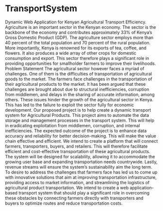 # TransportSystem
Dynamic Web Application for Kenyan Agricultural Transport Efficiency.
Agriculture is an important sector in the Kenyan economy. The sector is the backbone of the economy and contributes approximately 33% of Kenya’s Gross Domestic Product (GDP). The agriculture sector employs more than 40 percent of the total population and 70 percent of the rural population. More importantly, Kenya is renowned for its exports of tea, coffee, and flowers.  It also produces a wide array of other crops for domestic consumption and export. This sector therefore plays a significant role in providing opportunities for smallholder farmers to improve their livelihoods.
Problem Statement 
The agricultural sector however faces a myriad of challenges. One of them is the difficulties of transportation of agricultural goods to the market. The farmers face challenges in the transportation of their agricultural products to the market. It has been argued that these challenges are brought about due to structural inefficiencies, corruption from middlemen, and delays in the sharing of accurate information, among others. These issues hinder the growth of the agricultural sector in Kenya. This has led to the failure to exploit the sector fully for economic development.
Our proposed project is to help create a dynamic transport system for Agricultural Products. This project aims to automate the data storage and management processes in the transport system. This will help in eradicating exploitation from middlemen, corruption, and internal inefficiencies. The expected outcome of the project is to enhance data accuracy and reliability for better decision-making. This will make the value chain effective and efficient.
We intend to create a platform that will connect farmers, transporters, buyers, and retailers. This will therefore facilitate efficient and cost-effective transportation of these agricultural products. The system will be designed for scalability, allowing it to accommodate the growing user base and expanding transportation needs countrywide. Lastly, revenue streams will ensure the system’s sustainability aim the long term.
To desire to address the challenges that farmers face has led us to come up with innovative solutions that aim at improving transportation infrastructure, providing access to market information, and streamlining the logistics of agricultural product transportation. We intend to create a web application-based transport system that should play a significant role in overcoming these obstacles by connecting farmers directly with transporters and buyers to optimize routes and reduce transportation costs.
